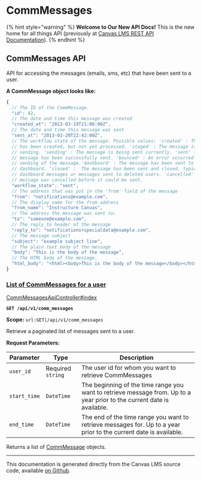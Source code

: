 # CommMessages

{% hint style="warning" %}
**Welcome to Our New API Docs!** This is the new home for all things API (previously at [Canvas LMS REST API Documentation](https://api.instructure.com)).
{% endhint %}

## CommMessages API

API for accessing the messages (emails, sms, etc) that have been sent to a user.

**A CommMessage object looks like:**

```js
{
  // The ID of the CommMessage.
  "id": 42,
  // The date and time this message was created
  "created_at": "2013-03-19T21:00:00Z",
  // The date and time this message was sent
  "sent_at": "2013-03-20T22:42:00Z",
  // The workflow state of the message. Possible values: 'created' : The message
  // has been created, but not yet processed. 'staged' : The message is queued for
  // sending. 'sending' : The message is being sent currently. 'sent' : The
  // message has been successfully sent. 'bounced' : An error occurred during the
  // sending of the message.'dashboard' : The message has been sent to the
  // dashboard. 'closed' :  The message has been sent and closed, typically for
  // dashboard messages or messages sent to deleted users. 'cancelled' : The
  // message was cancelled before it could be sent.
  "workflow_state": "sent",
  // The address that was put in the 'from' field of the message
  "from": "notifications@example.com",
  // The display name for the from address
  "from_name": "Instructure Canvas",
  // The address the message was sent to:
  "to": "someone@example.com",
  // The reply_to header of the message
  "reply_to": "notifications+specialdata@example.com",
  // The message subject
  "subject": "example subject line",
  // The plain text body of the message
  "body": "This is the body of the message",
  // The HTML body of the message.
  "html_body": "<html><body>This is the body of the message</body></html>"
}
```

### [List of CommMessages for a user](#method.comm_messages_api.index) <a href="#method.comm_messages_api.index" id="method.comm_messages_api.index"></a>

[CommMessagesApiController#index](https://github.com/instructure/canvas-lms/blob/master/app/controllers/comm_messages_api_controller.rb)

**`GET /api/v1/comm_messages`**

**Scope:** `url:GET|/api/v1/comm_messages`

Retrieve a paginated list of messages sent to a user.

**Request Parameters:**

| Parameter    | Type              | Description                                                                                                             |
| ------------ | ----------------- | ----------------------------------------------------------------------------------------------------------------------- |
| `user_id`    | Required `string` | The user id for whom you want to retrieve CommMessages                                                                  |
| `start_time` | `DateTime`        | The beginning of the time range you want to retrieve message from. Up to a year prior to the current date is available. |
| `end_time`   | `DateTime`        | The end of the time range you want to retrieve messages for. Up to a year prior to the current date is available.       |

Returns a list of [CommMessage](#commmessage) objects.

***

This documentation is generated directly from the Canvas LMS source code, available [on Github](https://github.com/instructure/canvas-lms).
